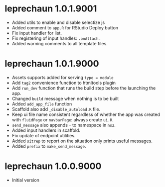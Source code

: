 # leprechaun 1.0.1.9001

- Added utils to enable and disable selectize js
- Added comment to `app.R` for RStudio Deploy button
- Fix input handler for list.
- Fix registering of input handles: `.onAttach`.
- Added warning comments to all template files.

# leprechaun 1.0.1.9000

- Assets supports added for serving `type = module`
- Add `tag2` convenience function to htmltools plugin
- Add `run_dev` function that runs the build step before
the launching the app.
- Changed `build` message when nothing is to be built
- Added `add_app_file` function
- Scaffold also add `_disable_autoload.R` file.
- Keep ui file name consistent regardless of whether the app
was created with `fluidPage` or `navbarPage`: always create
`ui.R`.
- `send_message` also appends `-` to namespace in `ns2`.
- Added input handlers in scaffold.
- Fix update of endpoint utilities.
- Added `sitrep` to report on the situation
only prints useful messages.
- Added `prefix` to `make_send_message`.

# leprechaun 1.0.0.9000

- Initial version
